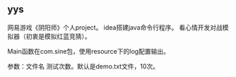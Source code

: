 ## yys

网易游戏《阴阳师》个人project。
idea搭建java命令行程序。
看心情开发对战模拟器（初衷是模拟红蓝竞猜）。

Main函数在com.sine包，使用resource下的log配置输出。

参数：文件名 测试次数。默认是demo.txt文件，10次。